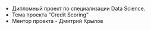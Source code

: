  - Дипломный проект по специализации Data Science. 
 - Тема проекта "Credit Scoring"
 - Ментор проекта - Дмитрий Крылов
